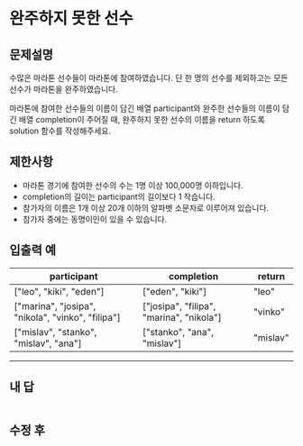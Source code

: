 # 완주하지 못한 선수

## 문제설명
수많은 마라톤 선수들이 마라톤에 참여하였습니다. 단 한 명의 선수를 제외하고는 모든 선수가 마라톤을 완주하였습니다.

마라톤에 참여한 선수들의 이름이 담긴 배열 participant와 완주한 선수들의 이름이 담긴 배열 completion이 주어질 때, 완주하지 못한 선수의 이름을 return 하도록 solution 함수를 작성해주세요.


## 제한사항
- 마라톤 경기에 참여한 선수의 수는 1명 이상 100,000명 이하입니다.
- completion의 길이는 participant의 길이보다 1 작습니다.
- 참가자의 이름은 1개 이상 20개 이하의 알파벳 소문자로 이루어져 있습니다.
- 참가자 중에는 동명이인이 있을 수 있습니다.

## 입출력 예
|participant|completion|return|
|-----------|----------|------|
|["leo", "kiki", "eden"]|	["eden", "kiki"]|	"leo"|
|["marina", "josipa", "nikola", "vinko", "filipa"]	|["josipa", "filipa", "marina", "nikola"]	|"vinko"
|["mislav", "stanko", "mislav", "ana"]	|["stanko", "ana", "mislav"]|	"mislav"|


<hr>

## 내 답
```java

```

## 수정 후
```java

```
